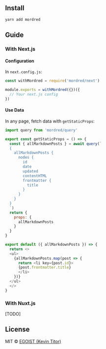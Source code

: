 ## Install

```bash
yarn add mordred
```

## Guide

### With Next.js

#### Configuration

In `next.config.js`:

```js
const withMordred = require('mordred/next')

module.exports = withMordred({})({
  // Your next.js config
})
```

#### Use Data

In any page, fetch data with `getStaticProps`:

```js
import query from 'mordred/query'

export const getStaticProps = () => {
  const { allMarkdownPosts } = await query(`
  {
    allMarkdownPosts {
      nodes {
        id
        date
        updated
        contentHTML
        frontmatter {
          title
        }
      }
    }
  }
  `)
  return {
    props: {
      allMarkdownPosts
    }
  }
}

export default ({ allMarkdownPosts }) => {
  return <>
  <ul>
    {allMarkdownPosts.map(post => {
      return <li key={post.id}>
      {post.frontmatter.title}
      </li>
    })}
  </ul>
  </>
}
```

### With Nuxt.js

[TODO]

## License

MIT &copy; [EGOIST (Kevin Titor)](https://github.com/sponsors/egoist)